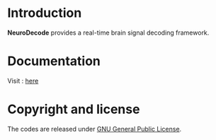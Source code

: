

# Introduction

**NeuroDecode** provides a real-time brain signal decoding framework. 

# Documentation
Visit : [here](./neurodecode/docs/sphinx/_build/html/index.html)

# Copyright and license
The codes are released under [GNU General Public License](https://www.gnu.org/licenses/gpl-3.0.en.html).
